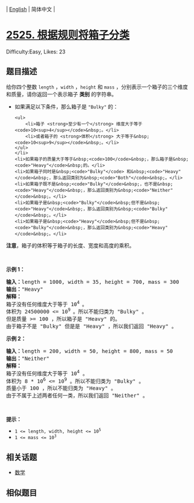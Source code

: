 
| [English](README_EN.md) | 简体中文 |

# [2525. 根据规则将箱子分类](https://leetcode.cn/problems/categorize-box-according-to-criteria/)
Difficulty:Easy, Likes: 23

## 题目描述

<p>给你四个整数&nbsp;<code>length</code>&nbsp;，<code>width</code>&nbsp;，<code>height</code>&nbsp;和&nbsp;<code>mass</code>&nbsp;，分别表示一个箱子的三个维度和质量，请你返回一个表示箱子 <strong>类别</strong> 的字符串。</p>

<ul>
	<li>如果满足以下条件，那么箱子是&nbsp;<code>"Bulky"</code>&nbsp;的：

	<ul>
		<li>箱子 <strong>至少有一个</strong> 维度大于等于 <code>10<sup>4</sup></code>&nbsp;。</li>
		<li>或者箱子的 <strong>体积</strong> 大于等于&nbsp;<code>10<sup>9</sup></code>&nbsp;。</li>
	</ul>
	</li>
	<li>如果箱子的质量大于等于&nbsp;<code>100</code>&nbsp;，那么箱子是&nbsp;<code>"Heavy"</code>&nbsp;的。</li>
	<li>如果箱子同时是&nbsp;<code>"Bulky"</code> 和&nbsp;<code>"Heavy"</code>&nbsp;，那么返回类别为&nbsp;<code>"Both"</code>&nbsp;。</li>
	<li>如果箱子既不是&nbsp;<code>"Bulky"</code>&nbsp;，也不是&nbsp;<code>"Heavy"</code>&nbsp;，那么返回类别为&nbsp;<code>"Neither"</code>&nbsp;。</li>
	<li>如果箱子是&nbsp;<code>"Bulky"</code>&nbsp;但不是&nbsp;<code>"Heavy"</code>&nbsp;，那么返回类别为&nbsp;<code>"Bulky"</code>&nbsp;。</li>
	<li>如果箱子是&nbsp;<code>"Heavy"</code>&nbsp;但不是&nbsp;<code>"Bulky"</code>&nbsp;，那么返回类别为&nbsp;<code>"Heavy"</code>&nbsp;。</li>
</ul>

<p><strong>注意</strong>，箱子的体积等于箱子的长度、宽度和高度的乘积。</p>

<p>&nbsp;</p>

<p><strong>示例 1：</strong></p>

<pre>
<b>输入：</b>length = 1000, width = 35, height = 700, mass = 300
<b>输出：</b>"Heavy"
<b>解释：</b>
箱子没有任何维度大于等于 10<sup>4 </sup>。
体积为 24500000 &lt;= 10<sup>9 </sup>。所以不能归类为 "Bulky" 。
但是质量 &gt;= 100 ，所以箱子是 "Heavy" 的。
由于箱子不是 "Bulky" 但是是 "Heavy" ，所以我们返回 "Heavy" 。</pre>

<p><strong>示例 2：</strong></p>

<pre>
<b>输入：</b>length = 200, width = 50, height = 800, mass = 50
<b>输出：</b>"Neither"
<b>解释：</b>
箱子没有任何维度大于等于 10<sup>4</sup>&nbsp;。
体积为 8 * 10<sup>6</sup> &lt;= 10<sup>9</sup>&nbsp;。所以不能归类为 "Bulky" 。
质量小于 100 ，所以不能归类为 "Heavy" 。
由于不属于上述两者任何一类，所以我们返回 "Neither" 。</pre>

<p>&nbsp;</p>

<p><strong>提示：</strong></p>

<ul>
	<li><code>1 &lt;= length, width, height &lt;= 10<sup>5</sup></code></li>
	<li><code>1 &lt;= mass &lt;= 10<sup>3</sup></code></li>
</ul>


## 相关话题

- [数学](https://leetcode.cn/tag/math/)

## 相似题目

